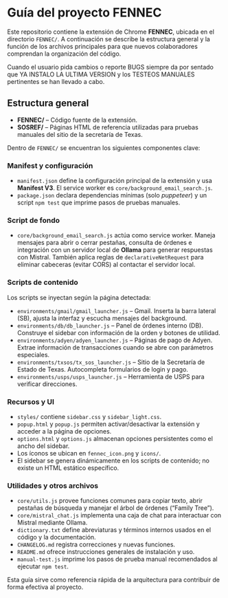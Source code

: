 # Guía del proyecto FENNEC

Este repositorio contiene la extensión de Chrome **FENNEC**, ubicada en el directorio `FENNEC/`. A continuación se describe la estructura general y la función de los archivos principales para que nuevos colaboradores comprendan la organización del código.

Cuando el usuario pida cambios o reporte BUGS siempre da por sentado que YA INSTALO LA ULTIMA VERSION y los TESTEOS MANUALES pertinentes se han llevado a cabo.

## Estructura general

- **FENNEC/** – Código fuente de la extensión.
- **SOSREF/** – Páginas HTML de referencia utilizadas para pruebas manuales del sitio de la secretaría de Texas.

Dentro de `FENNEC/` se encuentran los siguientes componentes clave:

### Manifest y configuración
- `manifest.json` define la configuración principal de la extensión y usa **Manifest V3**. El service worker es `core/background_email_search.js`.
- `package.json` declara dependencias mínimas (solo *puppeteer*) y un script `npm test` que imprime pasos de pruebas manuales.

### Script de fondo
- `core/background_email_search.js` actúa como service worker. Maneja mensajes para abrir o cerrar pestañas, consulta de órdenes e integración con un servidor local de **Ollama** para generar respuestas con Mistral. También aplica reglas de `declarativeNetRequest` para eliminar cabeceras (evitar CORS) al contactar el servidor local.

### Scripts de contenido
Los scripts se inyectan según la página detectada:
- `environments/gmail/gmail_launcher.js` – Gmail. Inserta la barra lateral (SB), ajusta la interfaz y escucha mensajes del background.
- `environments/db/db_launcher.js` – Panel de órdenes interno (DB). Construye el sidebar con información de la orden y botones de utilidad.
- `environments/adyen/adyen_launcher.js` – Páginas de pago de Adyen. Extrae información de transacciones cuando se abre con parámetros especiales.
- `environments/txsos/tx_sos_launcher.js` – Sitio de la Secretaría de Estado de Texas. Autocompleta formularios de login y pago.
- `environments/usps/usps_launcher.js` – Herramienta de USPS para verificar direcciones.

### Recursos y UI
- `styles/` contiene `sidebar.css` y `sidebar_light.css`.
- `popup.html` y `popup.js` permiten activar/desactivar la extensión y acceder a la página de opciones.
- `options.html` y `options.js` almacenan opciones persistentes como el ancho del sidebar.
- Los íconos se ubican en `fennec_icon.png` y `icons/`.
- El sidebar se genera dinámicamente en los scripts de contenido; no existe un HTML estático específico.

### Utilidades y otros archivos
- `core/utils.js` provee funciones comunes para copiar texto, abrir pestañas de búsqueda y manejar el árbol de órdenes (“Family Tree”).
- `core/mistral_chat.js` implementa una caja de chat para interactuar con Mistral mediante Ollama.
- `dictionary.txt` define abreviaturas y términos internos usados en el código y la documentación.
- `CHANGELOG.md` registra correcciones y nuevas funciones.
- `README.md` ofrece instrucciones generales de instalación y uso.
- `manual-test.js` imprime los pasos de prueba manual recomendados al ejecutar `npm test`.

Esta guía sirve como referencia rápida de la arquitectura para contribuir de forma efectiva al proyecto.
